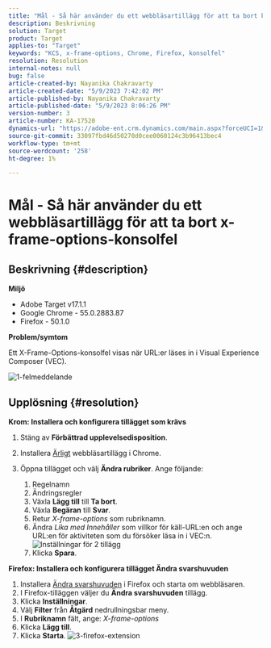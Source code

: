 ```yaml
---
title: "Mål - Så här använder du ett webbläsartillägg för att ta bort konsolfel för x-frame-options"
description: Beskrivning
solution: Target
product: Target
applies-to: "Target"
keywords: "KCS, x-frame-options, Chrome, Firefox, konsolfel"
resolution: Resolution
internal-notes: null
bug: false
article-created-by: Nayanika Chakravarty
article-created-date: "5/9/2023 7:42:02 PM"
article-published-by: Nayanika Chakravarty
article-published-date: "5/9/2023 8:06:26 PM"
version-number: 3
article-number: KA-17520
dynamics-url: "https://adobe-ent.crm.dynamics.com/main.aspx?forceUCI=1&pagetype=entityrecord&etn=knowledgearticle&id=dde4a48e-a1ee-ed11-8849-6045bd006b4b"
source-git-commit: 33097fbd46d50270d0cee0060124c3b96413bec4
workflow-type: tm+mt
source-wordcount: '258'
ht-degree: 1%

---
```


# Mål - Så här använder du ett webbläsartillägg för att ta bort x-frame-options-konsolfel

## Beskrivning {#description}


<b>Miljö</b>

- Adobe Target v17.1.1
- Google Chrome - 55.0.2883.87
- Firefox - 50.1.0


<b>Problem/symtom</b>

Ett X-Frame-Options-konsolfel visas när URL:er läses in i Visual Experience Composer (VEC).

![1-felmeddelande](https://helpx.adobe.com/content/dam/help/en/target/kb/how-to-use-a-browser-extension-to-remove-x-frame-options-console/jcr%3acontent/main-pars/image/1-errormessage.jpg "1-felmeddelande")


## Upplösning {#resolution}


<b>Krom: Installera och konfigurera tillägget som krävs</b>

1. Stäng av <b>Förbättrad upplevelsedisposition</b>.
2. Installera [Ärligt](https://chrome.google.com/webstore/detail/requestly/mdnleldcmiljblolnjhpnblkcekpdkpa?hl=en) webbläsartillägg i Chrome.
3. Öppna tillägget och välj <b>Ändra rubriker</b>. Ange följande:

   1. Regelnamn
   2. Ändringsregler
   3. Växla <b>Lägg till</b> till <b>Ta bort</b>.
   4. Växla <b>Begäran</b> till <b>Svar</b>.
   5. Retur *X-frame-options* som rubriknamn.
   6. Ändra *Lika med Innehåller* som villkor för käll-URL:en och ange URL:en för aktiviteten som du försöker läsa in i VEC:n.
      ![Inställningar för 2 tillägg](https://helpx.adobe.com/content/dam/help/en/target/kb/how-to-use-a-browser-extension-to-remove-x-frame-options-console/jcr%3acontent/main-pars/procedure/proc_par/step_2/step_par/image/2-extension-settings.png "Inställningar för 2 tillägg")
   7. Klicka <b>Spara</b>.


<b>Firefox: Installera och konfigurera tillägget Ändra svarshuvuden</b>

1. Installera [Ändra svarshuvuden](https://addons.mozilla.org/en-US/firefox/addon/modheader-firefox/) i Firefox och starta om webbläsaren.
2. I Firefox-tilläggen väljer du <b>Ändra svarshuvuden</b> tillägg.
3. Klicka <b>Inställningar</b>.
4. Välj <b>Filter</b> från <b>Åtgärd</b> nedrullningsbar meny.
5. I <b>Rubriknamn</b> fält, ange: *X-frame-options*
6. Klicka <b>Lägg till</b>.
7. Klicka <b>Starta</b>.
   ![3-firefox-extension](https://helpx.adobe.com/content/dam/help/en/target/kb/how-to-use-a-browser-extension-to-remove-x-frame-options-console/jcr%3acontent/main-pars/procedure_1532616470/proc_par/step_1817832849/step_par/image/3-firefox-extension.png "3-firefox-extension")

